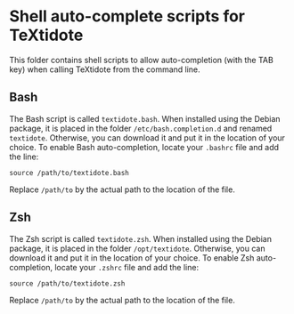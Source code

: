 Shell auto-complete scripts for TeXtidote
=========================================

This folder contains shell scripts to allow auto-completion (with the TAB key)
when calling TeXtidote from the command line.

Bash
----

The Bash script is called `textidote.bash`. When installed using the Debian
package, it is placed in the folder `/etc/bash.completion.d` and renamed
`textidote`. Otherwise, you can download it and put it in the location of your
choice. To enable Bash auto-completion, locate your `.bashrc` file and add the
line:

    source /path/to/textidote.bash

Replace `/path/to` by the actual path to the location of the file.

Zsh
---

The Zsh script is called `textidote.zsh`. When installed using the Debian
package, it is placed in the folder `/opt/textidote`. Otherwise, you can
download it and put it in the location of your choice. To enable Zsh
auto-completion, locate your `.zshrc` file and add the line:

    source /path/to/textidote.zsh

Replace `/path/to` by the actual path to the location of the file.

<!-- :wrap=none:maxLineLen=78: -->